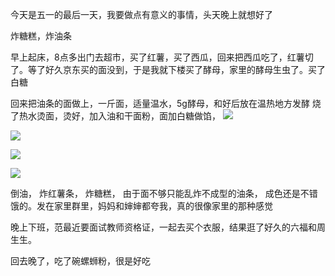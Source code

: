 今天是五一的最后一天，我要做点有意义的事情，头天晚上就想好了

炸糖糕，炸油条

早上起床，8点多出门去超市，买了红薯，买了西瓜，回来把西瓜吃了，红薯切了。等了好久京东买的面没到，于是我就下楼买了酵母，家里的酵母生虫了。买了白糖

回来把油条的面做上，一斤面，适量温水，5g酵母，和好后放在温热地方发酵
烧了热水烫面，烫好，加入油和干面粉，面加白糖做馅，
![](http://upload-images.jianshu.io/upload_images/6904315-23b219eec8b53457.png?imageMogr2/auto-orient/strip%7CimageView2/2/w/1080/q/50)

![](http://upload-images.jianshu.io/upload_images/6904315-eb1952027bb1bcd7.png?imageMogr2/auto-orient/strip%7CimageView2/2/w/1080/q/50)

![](http://upload-images.jianshu.io/upload_images/6904315-bf6830c2395b3b70.png?imageMogr2/auto-orient/strip%7CimageView2/2/w/1080/q/50)

![](http://upload-images.jianshu.io/upload_images/6904315-dc1f50a14243f3d5.jpg?imageMogr2/auto-orient/strip%7CimageView2/2/w/1080/q/50)


倒油， 炸红薯条， 炸糖糕， 由于面不够只能乱炸不成型的油条， 成色还是不错饿的。发在家里群里，妈妈和婶婶都夸我，真的很像家里的那种感觉


晚上下班，范最近要面试教师资格证，一起去买个衣服，结果逛了好久的六福和周生生。

回去晚了，吃了碗螺蛳粉，很是好吃
